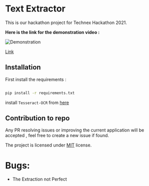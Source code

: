 # Text Extractor

This is our hackathon project for Technex Hackathon 2021.

**Here is the link for the demonstration video :** <br/>

![Demonstration](https://img.youtube.com/vi/IJYRWPGB6yA/0.jpg) <br/>

[Link](http://youtu.be/IJYRWPGB6yA)

## Installation

First install the requirements :

```bash

pip install -r requirements.txt
```
install `Tesseract-OCR` from [here](https://tesseract-ocr.github.io/tessdoc/Downloads.html)

## Contribution to repo
Any PR resolving issues or improving the current application will be accepted , feel free to create a new issue if found.

The project is licensed under [MIT](https://github.com/Joe-Sin7h/SVPCET-Technex-Hackathon-2021-Akatsuki/blob/main/LICENSE.txt) license.

# Bugs:
<ul>
  <li>The Extraction not Perfect</li>
</ul>
